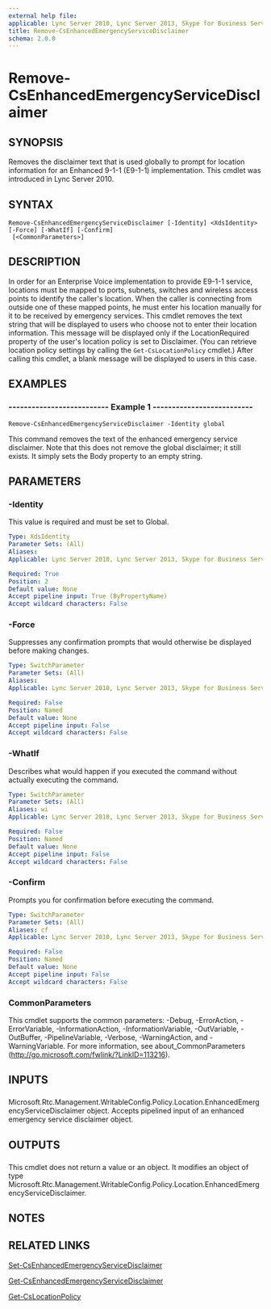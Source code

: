 ```yaml
---
external help file: 
applicable: Lync Server 2010, Lync Server 2013, Skype for Business Server 2015
title: Remove-CsEnhancedEmergencyServiceDisclaimer
schema: 2.0.0
---
```


# Remove-CsEnhancedEmergencyServiceDisclaimer

## SYNOPSIS
Removes the disclaimer text that is used globally to prompt for location information for an Enhanced 9-1-1 (E9-1-1) implementation.
This cmdlet was introduced in Lync Server 2010.


## SYNTAX

```
Remove-CsEnhancedEmergencyServiceDisclaimer [-Identity] <XdsIdentity> [-Force] [-WhatIf] [-Confirm]
 [<CommonParameters>]
```

## DESCRIPTION
In order for an Enterprise Voice implementation to provide E9-1-1 service, locations must be mapped to ports, subnets, switches and wireless access points to identify the caller's location.
When the caller is connecting from outside one of these mapped points, he must enter his location manually for it to be received by emergency services.
This cmdlet removes the text string that will be displayed to users who choose not to enter their location information.
This message will be displayed only if the LocationRequired property of the user's location policy is set to Disclaimer.
(You can retrieve location policy settings by calling the `Get-CsLocationPolicy` cmdlet.) After calling this cmdlet, a blank message will be displayed to users in this case.


## EXAMPLES

### -------------------------- Example 1 --------------------------
```
Remove-CsEnhancedEmergencyServiceDisclaimer -Identity global
```

This command removes the text of the enhanced emergency service disclaimer.
Note that this does not remove the global disclaimer; it still exists.
It simply sets the Body property to an empty string.


## PARAMETERS

### -Identity
This value is required and must be set to Global.

```yaml
Type: XdsIdentity
Parameter Sets: (All)
Aliases: 
Applicable: Lync Server 2010, Lync Server 2013, Skype for Business Server 2015

Required: True
Position: 2
Default value: None
Accept pipeline input: True (ByPropertyName)
Accept wildcard characters: False
```

### -Force
Suppresses any confirmation prompts that would otherwise be displayed before making changes.

```yaml
Type: SwitchParameter
Parameter Sets: (All)
Aliases: 
Applicable: Lync Server 2010, Lync Server 2013, Skype for Business Server 2015

Required: False
Position: Named
Default value: None
Accept pipeline input: False
Accept wildcard characters: False
```

### -WhatIf
Describes what would happen if you executed the command without actually executing the command.

```yaml
Type: SwitchParameter
Parameter Sets: (All)
Aliases: wi
Applicable: Lync Server 2010, Lync Server 2013, Skype for Business Server 2015

Required: False
Position: Named
Default value: None
Accept pipeline input: False
Accept wildcard characters: False
```

### -Confirm
Prompts you for confirmation before executing the command.

```yaml
Type: SwitchParameter
Parameter Sets: (All)
Aliases: cf
Applicable: Lync Server 2010, Lync Server 2013, Skype for Business Server 2015

Required: False
Position: Named
Default value: None
Accept pipeline input: False
Accept wildcard characters: False
```

### CommonParameters
This cmdlet supports the common parameters: -Debug, -ErrorAction, -ErrorVariable, -InformationAction, -InformationVariable, -OutVariable, -OutBuffer, -PipelineVariable, -Verbose, -WarningAction, and -WarningVariable. For more information, see about_CommonParameters (http://go.microsoft.com/fwlink/?LinkID=113216).

## INPUTS

###  
Microsoft.Rtc.Management.WritableConfig.Policy.Location.EnhancedEmergencyServiceDisclaimer object.
Accepts pipelined input of an enhanced emergency service disclaimer object.

## OUTPUTS

###  
This cmdlet does not return a value or an object.
It modifies an object of type Microsoft.Rtc.Management.WritableConfig.Policy.Location.EnhancedEmergencyServiceDisclaimer.

## NOTES

## RELATED LINKS

[Set-CsEnhancedEmergencyServiceDisclaimer]()

[Get-CsEnhancedEmergencyServiceDisclaimer]()

[Get-CsLocationPolicy]()
